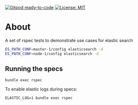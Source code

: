 [![Gitpod ready-to-code](https://img.shields.io/badge/Gitpod-ready--to--code-908a85?logo=gitpod)](https://gitpod.io/#https://github.com/giorgenes/elastic-rspec)
[![License: MIT](https://img.shields.io/badge/License-MIT-yellow.svg)](/LICENSE)


# About
A set of rspec tests to demonstrate use cases for elastic search

```bash
ES_PATH_CONF=master-1/config elasticsearch -d
ES_PATH_CONF=node-1/config elasticsearch -d
```

## Running the specs

```
bundle exec rspec
```

To enable elastic logs during specs:

```
ELASTIC_LOG=1 bundle exec rspec
```


